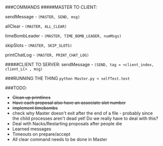 ###COMMANDS
#####MASTER TO CLIENT:

sendMessage - `(MASTER, SEND, msg)`

allClear - `(MASTER, ALL_CLEAR)`

timeBombLeader - `(MASTER, TIME_BOMB_LEADER, numMsgs)`

skipSlots - `(MASTER, SKIP_SLOTS)`

printChatLog - `(MASTER, PRINT_CHAT_LOG)`

#####CLIENT TO SERVER:
sendMessage - `(SEND, tag = <client_index, client_LC> , msg)`

###RUNNING THE THING
`python Master.py < selfTest.test`

###TODO:
- ~~Clean up printlines~~
- ~~Have each proposal also have an associate slot number~~
- ~~implement timebombs~~
- check why Master doesn't exit after the end of a file - probably since the child processes aren't dead yet! Do we really have to deal with this?
- Deal with Nacks/Restarting proposals after people die
- Learned messages
- Timeouts on prepare/accept
- All clear command needs to be done in Master
